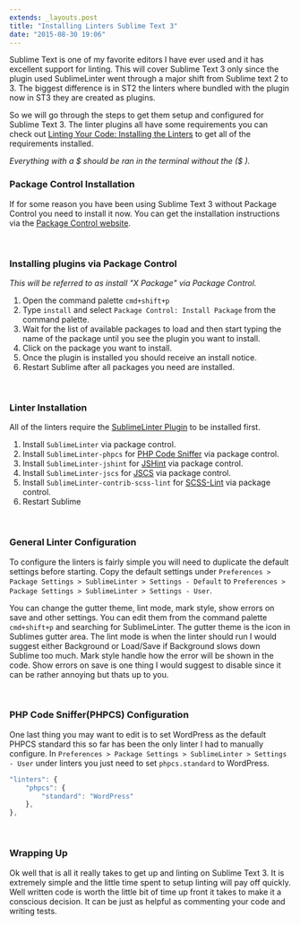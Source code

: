 ```yaml
---
extends: _layouts.post
title: "Installing Linters Sublime Text 3"
date: "2015-08-30 19:06"
---
```

Sublime Text is one of my favorite editors I have ever used and it has excellent support for linting. This will cover Sublime Text 3 only since the plugin used SublimeLinter went through a major shift from Sublime text 2 to 3. The biggest difference is in ST2 the linters where bundled with the plugin now in ST3 they are created as plugins.

So we will go through the steps to get them setup and configured for Sublime Text 3. The linter plugins all have some requirements you can check out [Linting Your Code: Installing the Linters](/2015/08/27/linting-your-code-installing-the-linters/) to get all of the requirements installed.

*Everything with a $ should be ran in the terminal without the ($ ).*

### Package Control Installation
If for some reason you have been using Sublime Text 3 without Package Control you need to install it now. You can get the installation instructions via the [Package Control website](https://packagecontrol.io/installation).

<br>

### Installing plugins via Package Control

*This will be referred to as install "X Package" via Package Control.*

1. Open the command palette `cmd+shift+p`
2. Type `install` and select `Package Control: Install Package` from the command palette.
3. Wait for the list of available packages to load and then start typing the name of the package until you see the plugin you want to install.
4. Click on the package you want to install.
5. Once the plugin is installed you should receive an install notice.
6. Restart Sublime after all packages you need are installed.

<br>

### Linter Installation
All of the linters require the [SublimeLinter Plugin](http://sublimelinter.readthedocs.org/en/latest/installation.html) to be installed first.

1. Install `SublimeLinter` via package control.
2. Install `SublimeLinter-phpcs` for [PHP Code Sniffer](https://github.com/squizlabs/PHP_CodeSniffer) via package control.
3. Install `SublimeLinter-jshint` for [JSHint](http://jshint.com/) via package control.
4. Install `SublimeLinter-jscs` for [JSCS](http://jscs.info/) via package control.
5. Install `SublimeLinter-contrib-scss-lint` for [SCSS-Lint](https://github.com/brigade/scss-lint) via package control.
6. Restart Sublime

<br>

### General Linter Configuration

To configure the linters is fairly simple you will need to duplicate the default settings before starting. Copy the default settings under `Preferences > Package Settings > SublimeLinter > Settings - Default` to `Preferences > Package Settings > SublimeLinter > Settings - User`.

You can change the gutter theme, lint mode, mark style, show errors on save and other settings. You can edit them from the command palette `cmd+shift+p` and searching for SublimeLinter. The gutter theme is the icon in Sublimes gutter area. The lint mode is when the linter should run I would suggest either Background or Load/Save if Background slows down Sublime too much. Mark style handle how the error will be shown in the code.  Show errors on save is one thing I would suggest to disable since it can be rather annoying but thats up to you.

<br>

### PHP Code Sniffer(PHPCS) Configuration

One last thing you may want to edit is to set WordPress as the default PHPCS standard this so far has been the only linter I had to manually configure. In `Preferences > Package Settings > SublimeLinter > Settings - User` under linters you just need to set `phpcs.standard` to WordPress.
```javascript
"linters": {
	"phpcs": {
		"standard": "WordPress"
	},
},
```

<br>

### Wrapping Up
Ok well that is all it really takes to get up and linting on Sublime Text 3. It is extremely simple and the little time spent to setup linting will pay off quickly. Well written code is worth the little bit of time up front it takes to make it a conscious decision. It can be just as helpful as commenting your code and writing tests.
